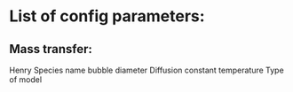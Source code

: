 # List of config parameters:

## Mass transfer:
Henry
Species name
bubble diameter 
Diffusion constant
temperature 
Type of model
